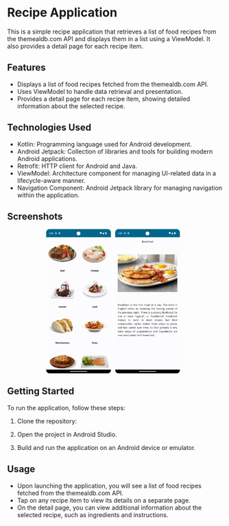 # Recipe Application

This is a simple recipe application that retrieves a list of food recipes from the themealdb.com API and displays them in a list using a ViewModel. It also provides a detail page for each recipe item.

## Features

- Displays a list of food recipes fetched from the themealdb.com API.
- Uses ViewModel to handle data retrieval and presentation.
- Provides a detail page for each recipe item, showing detailed information about the selected recipe.

## Technologies Used

- Kotlin: Programming language used for Android development.
- Android Jetpack: Collection of libraries and tools for building modern Android applications.
- Retrofit: HTTP client for Android and Java.
- ViewModel: Architecture component for managing UI-related data in a lifecycle-aware manner.
- Navigation Component: Android Jetpack library for managing navigation within the application.

## Screenshots
<div style="display:flex; justify-content: center;">
    <img src="screenshots/Screenshot_1.png" alt="Food List" style="width:30%; margin-right: 10px;">
    <img src="screenshots/Screenshot_2.png" alt="Food Detail" style="width:30%; margin-right: 10px;">
</div>

## Getting Started

To run the application, follow these steps:

1. Clone the repository:

2. Open the project in Android Studio.

3. Build and run the application on an Android device or emulator.

## Usage

- Upon launching the application, you will see a list of food recipes fetched from the themealdb.com API.
- Tap on any recipe item to view its details on a separate page.
- On the detail page, you can view additional information about the selected recipe, such as ingredients and instructions.